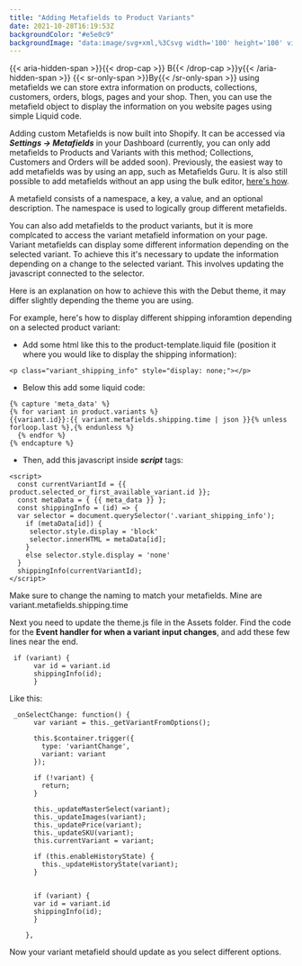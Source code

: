 ```yaml
---
title: "Adding Metafields to Product Variants"
date: 2021-10-28T16:19:53Z
backgroundColor: "#e5e0c9"
backgroundImage: "data:image/svg+xml,%3Csvg width='100' height='100' viewBox='0 0 100 100' xmlns='http://www.w3.org/2000/svg'%3E%3Cpath d='M11 18c3.866 0 7-3.134 7-7s-3.134-7-7-7-7 3.134-7 7 3.134 7 7 7zm48 25c3.866 0 7-3.134 7-7s-3.134-7-7-7-7 3.134-7 7 3.134 7 7 7zm-43-7c1.657 0 3-1.343 3-3s-1.343-3-3-3-3 1.343-3 3 1.343 3 3 3zm63 31c1.657 0 3-1.343 3-3s-1.343-3-3-3-3 1.343-3 3 1.343 3 3 3zM34 90c1.657 0 3-1.343 3-3s-1.343-3-3-3-3 1.343-3 3 1.343 3 3 3zm56-76c1.657 0 3-1.343 3-3s-1.343-3-3-3-3 1.343-3 3 1.343 3 3 3zM12 86c2.21 0 4-1.79 4-4s-1.79-4-4-4-4 1.79-4 4 1.79 4 4 4zm28-65c2.21 0 4-1.79 4-4s-1.79-4-4-4-4 1.79-4 4 1.79 4 4 4zm23-11c2.76 0 5-2.24 5-5s-2.24-5-5-5-5 2.24-5 5 2.24 5 5 5zm-6 60c2.21 0 4-1.79 4-4s-1.79-4-4-4-4 1.79-4 4 1.79 4 4 4zm29 22c2.76 0 5-2.24 5-5s-2.24-5-5-5-5 2.24-5 5 2.24 5 5 5zM32 63c2.76 0 5-2.24 5-5s-2.24-5-5-5-5 2.24-5 5 2.24 5 5 5zm57-13c2.76 0 5-2.24 5-5s-2.24-5-5-5-5 2.24-5 5 2.24 5 5 5zm-9-21c1.105 0 2-.895 2-2s-.895-2-2-2-2 .895-2 2 .895 2 2 2zM60 91c1.105 0 2-.895 2-2s-.895-2-2-2-2 .895-2 2 .895 2 2 2zM35 41c1.105 0 2-.895 2-2s-.895-2-2-2-2 .895-2 2 .895 2 2 2zM12 60c1.105 0 2-.895 2-2s-.895-2-2-2-2 .895-2 2 .895 2 2 2z' fill='%2355245a' fill-opacity='1' fill-rule='evenodd'/%3E%3C/svg%3E"
---
```


{{< aria-hidden-span >}}{{< drop-cap >}}
B{{< /drop-cap >}}y{{< /aria-hidden-span >}} {{< sr-only-span >}}By{{< /sr-only-span >}} using metafields we can store extra information on products, collections, customers, orders, blogs, pages and your shop. Then, you can use the metafield object to display the information on you website pages using simple Liquid code.

Adding custom Metafields is now built into Shopify. It can be accessed via ***Settings -> Metafields*** in your Dashboard (currently, you can only add metafields to Products and Variants with this method; Collections, Customers and Orders will be added soon). Previously, the easiest way to add metafields was by using an app, such as Metafields Guru. It is also still possible to add metafields without an app using the bulk editor, [here's how](https://www.sunbowlsystems.com/blogs/how-to/metafields-in-shopify-without-using-an-app).

A metafield consists of a namespace, a key, a value, and an optional description. The namespace is used to logically group different metafields.

You can also add metafields to the product variants, but it is more complcated to access the variant metafield information on your page. Variant metafields can display some different information depending on the selected variant. To achieve this it's necessary to update the information depending on a change to the selected variant. This involves updating the javascript connected to the selector.

Here is an explanation on how to achieve this with the Debut theme, it may differ slightly depending the theme you are using.

For example, here's how to display different shipping inforamtion depending on a selected product variant:

- Add some html like this to the product-template.liquid file (position it where you would like to display the shipping information):

```
<p class="variant_shipping_info" style="display: none;"></p>
```

- Below this add some liquid code:

```liquid
{% capture 'meta_data' %}
{% for variant in product.variants %}
{{variant.id}}:{{ variant.metafields.shipping.time | json }}{% unless forloop.last %},{% endunless %}
  {% endfor %}
{% endcapture %}
```

- Then, add this javascript inside ***script*** tags:

```
<script>
  const currentVariantId = {{ product.selected_or_first_available_variant.id }};
  const metaData = { {{ meta_data }} };
  const shippingInfo = (id) => {
  var selector = document.querySelector('.variant_shipping_info');
    if (metaData[id]) {
     selector.style.display = 'block'
     selector.innerHTML = metaData[id];
    }
    else selector.style.display = 'none'
  }
  shippingInfo(currentVariantId);
</script>
```

Make sure to change the naming to match your metafields. Mine are variant.metafields.shipping.time

Next you need to update the theme.js file in the Assets folder. Find the code for the **Event handler for when a variant input changes**, and add these few lines near the end.

```
 if (variant) {
	  var id = variant.id
	  shippingInfo(id);
      }
```

Like this:

```
 _onSelectChange: function() {
      var variant = this._getVariantFromOptions();

      this.$container.trigger({
        type: 'variantChange',
        variant: variant
      });

      if (!variant) {
        return;
      }

      this._updateMasterSelect(variant);
      this._updateImages(variant);
      this._updatePrice(variant);
      this._updateSKU(variant);
      this.currentVariant = variant;

      if (this.enableHistoryState) {
        this._updateHistoryState(variant);
      }


      if (variant) {
	  var id = variant.id
	  shippingInfo(id);
      }

    },
```

Now your variant metafield should update as you select different options.
